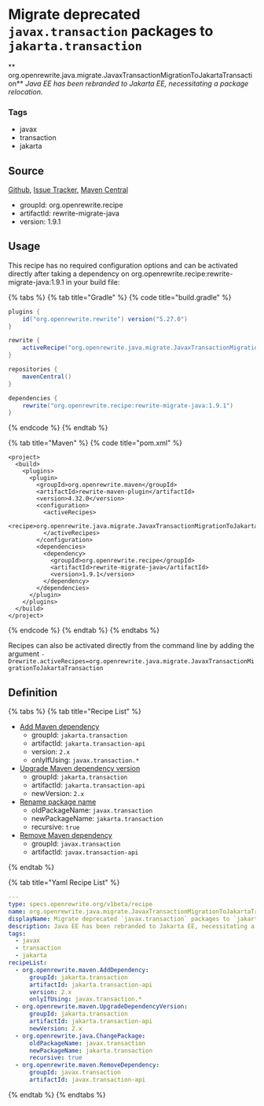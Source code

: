 # Migrate deprecated `javax.transaction` packages to `jakarta.transaction`

** org.openrewrite.java.migrate.JavaxTransactionMigrationToJakartaTransaction**
_Java EE has been rebranded to Jakarta EE, necessitating a package relocation._

### Tags

* javax
* transaction
* jakarta

## Source

[Github](https://github.com/openrewrite/rewrite-migrate-java), [Issue Tracker](https://github.com/openrewrite/rewrite-migrate-java/issues), [Maven Central](https://search.maven.org/artifact/org.openrewrite.recipe/rewrite-migrate-java/1.9.1/jar)

* groupId: org.openrewrite.recipe
* artifactId: rewrite-migrate-java
* version: 1.9.1


## Usage

This recipe has no required configuration options and can be activated directly after taking a dependency on org.openrewrite.recipe:rewrite-migrate-java:1.9.1 in your build file:

{% tabs %}
{% tab title="Gradle" %}
{% code title="build.gradle" %}
```groovy
plugins {
    id("org.openrewrite.rewrite") version("5.27.0")
}

rewrite {
    activeRecipe("org.openrewrite.java.migrate.JavaxTransactionMigrationToJakartaTransaction")
}

repositories {
    mavenCentral()
}

dependencies {
    rewrite("org.openrewrite.recipe:rewrite-migrate-java:1.9.1")
}
```
{% endcode %}
{% endtab %}

{% tab title="Maven" %}
{% code title="pom.xml" %}
```markup
<project>
  <build>
    <plugins>
      <plugin>
        <groupId>org.openrewrite.maven</groupId>
        <artifactId>rewrite-maven-plugin</artifactId>
        <version>4.32.0</version>
        <configuration>
          <activeRecipes>
            <recipe>org.openrewrite.java.migrate.JavaxTransactionMigrationToJakartaTransaction</recipe>
          </activeRecipes>
        </configuration>
        <dependencies>
          <dependency>
            <groupId>org.openrewrite.recipe</groupId>
            <artifactId>rewrite-migrate-java</artifactId>
            <version>1.9.1</version>
          </dependency>
        </dependencies>
      </plugin>
    </plugins>
  </build>
</project>
```
{% endcode %}
{% endtab %}
{% endtabs %}

Recipes can also be activated directly from the command line by adding the argument `-Drewrite.activeRecipes=org.openrewrite.java.migrate.JavaxTransactionMigrationToJakartaTransaction`

## Definition

{% tabs %}
{% tab title="Recipe List" %}
* [Add Maven dependency](../../maven/adddependency.md)
  * groupId: `jakarta.transaction`
  * artifactId: `jakarta.transaction-api`
  * version: `2.x`
  * onlyIfUsing: `javax.transaction.*`
* [Upgrade Maven dependency version](../../maven/upgradedependencyversion.md)
  * groupId: `jakarta.transaction`
  * artifactId: `jakarta.transaction-api`
  * newVersion: `2.x`
* [Rename package name](../../java/changepackage.md)
  * oldPackageName: `javax.transaction`
  * newPackageName: `jakarta.transaction`
  * recursive: `true`
* [Remove Maven dependency](../../maven/removedependency.md)
  * groupId: `javax.transaction`
  * artifactId: `javax.transaction-api`

{% endtab %}

{% tab title="Yaml Recipe List" %}
```yaml
---
type: specs.openrewrite.org/v1beta/recipe
name: org.openrewrite.java.migrate.JavaxTransactionMigrationToJakartaTransaction
displayName: Migrate deprecated `javax.transaction` packages to `jakarta.transaction`
description: Java EE has been rebranded to Jakarta EE, necessitating a package relocation.
tags:
  - javax
  - transaction
  - jakarta
recipeList:
  - org.openrewrite.maven.AddDependency:
      groupId: jakarta.transaction
      artifactId: jakarta.transaction-api
      version: 2.x
      onlyIfUsing: javax.transaction.*
  - org.openrewrite.maven.UpgradeDependencyVersion:
      groupId: jakarta.transaction
      artifactId: jakarta.transaction-api
      newVersion: 2.x
  - org.openrewrite.java.ChangePackage:
      oldPackageName: javax.transaction
      newPackageName: jakarta.transaction
      recursive: true
  - org.openrewrite.maven.RemoveDependency:
      groupId: javax.transaction
      artifactId: javax.transaction-api

```
{% endtab %}
{% endtabs %}
